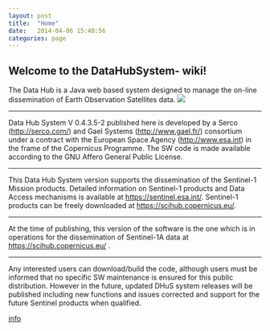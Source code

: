 ```yaml
---
layout: post
title:  "Home"
date:   2014-04-06 15:40:56
categories: page
---
```


## Welcome to the DataHubSystem- wiki!
The Data Hub is a Java web based system designed to manage the on-line dissemination of Earth Observation Satellites data. ![](https://raw.githubusercontent.com/wiki/calogera/DataHubSystem/imagessum/datahub_logo_100.png) 
***
 
Data Hub System V 0.4.3.5-2 published here is developed by a Serco (http://serco.com/) and Gael Systems (http://www.gael.fr/) consortium under a contract with the European Space Agency (http://www.esa.int) in the frame of the Copernicus Programme. The SW code is made available according to the GNU Affero General Public License.
***

This Data Hub System version supports the dissemination of the Sentinel-1 Mission products. Detailed information on Sentinel-1 products and Data Access mechanisms is available at https://sentinel.esa.int/. Sentinel-1 products can be freely downloaded at https://scihub.copernicus.eu/.
***

At the time of publishing, this version of the software is the one which is in operations for the dissemination of Sentinel-1A data at  https://scihub.copernicus.eu/ . 
***
 
Any interested users can download/build the code, although users must be informed that no specific SW maintenance is ensured for this public distribution. However in the future, updated DHuS system releases will be published including new functions and issues corrected and support for the future Sentinel products when qualified.

[info](info)